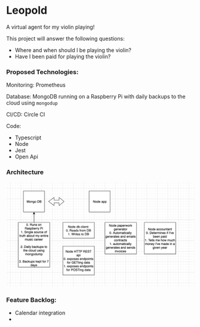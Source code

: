 # Leopold
A virtual agent for my violin playing!

This project will answer the following questions:

- Where and when should I be playing the violin?
- Have I been paid for playing the violin?

### Proposed Technologies:
Monitoring: Prometheus

Database: MongoDB running on a Raspberry Pi with daily backups to the cloud using `mongodup`

CI/CD: Circle CI

Code: 
- Typescript
- Node
- Jest
- Open Api

### Architecture
![architecture diagram](./architecture/architecture.png)



### Feature Backlog:

- Calendar integration
- 
